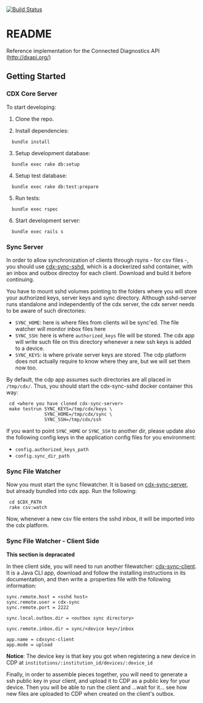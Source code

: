 [![Build Status](https://travis-ci.org/instedd/cdp.svg?branch=master)](https://travis-ci.org/instedd/cdp)

# README

Reference implementation for the Connected Diagnostics API (http://dxapi.org/)

## Getting Started

### CDX Core Server

To start developing:

1. Clone the repo.

2. Install dependencies:
  ```
    bundle install
  ```
3. Setup development database:
  ```
    bundle exec rake db:setup
  ```
4. Setup test database:
  ```
    bundle exec rake db:test:prepare
  ```
5. Run tests:
  ```
    bundle exec rspec
  ```
6. Start development server:
  ```
    bundle exec rails s
  ```

### Sync Server

In order to allow synchronization of clients through rsyns - for csv files -, you should use [cdx-sync-sshd](https://github.com/instedd/cdx-sync-sshd), which is a dockerized sshd container, with an inbox and outbox directoy for each client. Download and build it before continuing.

You have to mount sshd volumes pointing to the folders where you will store your authorized keys, server keys and sync directory.  Although sshd-server runs standalone and independently of the cdx server, the cdx server needs to be aware of such directories:
 * ```SYNC_HOME```: here is where files from clients wil be sync'ed. The file watcher will monitor inbox files here
 * ```SYNC_SSH```: here is where ```authorized_keys``` file will be stored. The cdx app will write such file on this directory whenever a new ssh keys is added to a device.
 * ```SYNC_KEYS```: is where private server keys are stored. The cdp platform does not actually require to know where they are, but we will set them now too.

By default, the cdp app assumes such directories are all placed in `/tmp/cdx/`. Thus, you should start the cdx-sync-sshd docker container this way:

```
 cd <where you have cloned cdx-sync-server>
 make testrun SYNC_KEYS=/tmp/cdx/keys \
              SYNC_HOME=/tmp/cdx/sync \
              SYNC_SSH=/tmp/cdx/ssh
```

If you want to point ```SYNC_HOME``` or ```SYNC_SSH``` to another dir, please update also the following config keys in the application config files for you environment:
 * ```config.authorized_keys_path```
 * ```config.sync_dir_path```

### Sync File Watcher

Now you must start the sync filewatcher. It is based on [cdx-sync-server](https://github.com/instedd/cdx-sync-server), but already bundled into cdx app. Run the following:

```
 cd $CDX_PATH
 rake csv:watch
```

Now, whenever a new csv file enters the sshd inbox, it will be imported into the cdx platform.

### Sync File Watcher - Client Side

**This section is depracated**

In thee client side, you will need to run another filewatcher: [cdx-sync-client](https://github.com/instedd/cdx-sync-client). It is a Java CLI app, download and follow the installing instructions in its documentation, and then write a .properties file with the following information:

```properties
sync.remote.host = <sshd host>
sync.remote.user = cdx-sync
sync.remote.port = 2222

sync.local.outbox.dir = <outbox sync directory>

sync.remote.inbox.dir = sync/<device key>/inbox

app.name = cdxsync-client
app.mode = upload
```

**Notice**: The device key is that key you got when registering a new device in CDP at  ```institutions/:institution_id/devices/:device_id```

Finally, in order to assemble pieces together, you will need to generate a ssh public key in your client, and upload it to CDP as a public key for your device. Then you will be able to run the client and ...wait for it... see how new files are uploaded to CDP when created on the client's outbox. 



